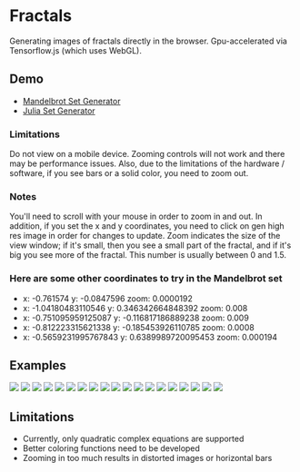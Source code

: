 # Fractals
Generating images of fractals directly in the browser. Gpu-accelerated via Tensorflow.js (which uses WebGL).
## Demo
 * [Mandelbrot Set Generator](https://gliu20.github.io/fractals/mandelbrot.html)
 * [Julia Set Generator](https://gliu20.github.io/fractals/julia.html)

### Limitations
Do not view on a mobile device. Zooming controls will not work and there may be performance issues.
Also, due to the limitations of the hardware / software, if you see bars or a solid color, you need to zoom out. 
 
### Notes
You'll need to scroll with your mouse in order to zoom in and out. 
In addition, if you set the x and y coordinates, you need to click on gen high res image in order for changes to update.
Zoom indicates the size of the view window; if it's small, then you see a small part of the fractal, and if it's big you see more of the fractal. This number is usually between 0 and 1.5.
 
### Here are some other coordinates to try in the Mandelbrot set
 * x: -0.761574           y: -0.0847596         zoom: 0.0000192
 * x: -1.04180483110546   y: 0.346342664848392  zoom: 0.008
 * x: -0.751095959125087  y: -0.116817186889238 zoom: 0.009
 * x: -0.812223315621338  y: -0.185453926110785 zoom: 0.0008
 * x: -0.5659231995767843 y: 0.6389989720095453 zoom: 0.000194

## Examples
![](https://gliu20.github.io/fractals/img/download.png)
![](https://gliu20.github.io/fractals/img/download%20(1).png)
![](https://gliu20.github.io/fractals/img/download%20(2).png)
![](https://gliu20.github.io/fractals/img/download%20(3).png)
![](https://gliu20.github.io/fractals/img/download%20(4).png)
![](https://gliu20.github.io/fractals/img/download%20(5).png)
![](https://gliu20.github.io/fractals/img/download%20(6).png)
![](https://gliu20.github.io/fractals/img/download%20(7).png)
![](https://gliu20.github.io/fractals/img/download%20(8).png)
![](https://gliu20.github.io/fractals/img/download%20(9).png)
![](https://gliu20.github.io/fractals/img/download%20(10).png)
![](https://gliu20.github.io/fractals/img/download%20(11).png)
![](https://gliu20.github.io/fractals/img/download%20(12).png)
![](https://gliu20.github.io/fractals/img/download%20(13).png)
![](https://gliu20.github.io/fractals/img/download%20(14).png)
![](https://gliu20.github.io/fractals/img/download%20(15).png)
![](https://gliu20.github.io/fractals/img/download%20(16).png)
![](https://gliu20.github.io/fractals/img/download%20(17).png)
![](https://gliu20.github.io/fractals/img/download%20(18).png)

## Limitations
 * Currently, only quadratic complex equations are supported
 * Better coloring functions need to be developed
 * Zooming in too much results in distorted images or horizontal bars
